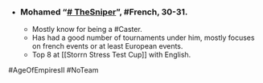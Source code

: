 -   ### Mohamed “[# TheSniper](https://liquipedia.net/ageofempires/TheSniper_AOE)”, #French, 30-31.
    -   Mostly know for being a #Caster.
    -   Has had a good number of tournaments under him, mostly focuses on french events or at least European events.
    -   Top 8 at [[Storrn Stress Test Cup]] with English.

#AgeOfEmpiresII #NoTeam 